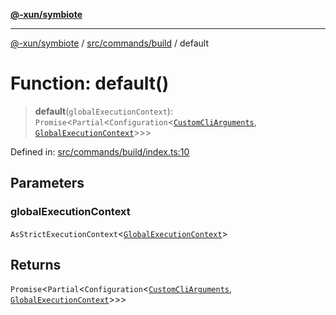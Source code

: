 [**@-xun/symbiote**](../../../../README.md)

***

[@-xun/symbiote](../../../../README.md) / [src/commands/build](../README.md) / default

# Function: default()

> **default**(`globalExecutionContext`): `Promise`\<`Partial`\<`Configuration`\<[`CustomCliArguments`](../distributables/type-aliases/CustomCliArguments.md), [`GlobalExecutionContext`](../../../configure/type-aliases/GlobalExecutionContext.md)\>\>\>

Defined in: [src/commands/build/index.ts:10](https://github.com/Xunnamius/symbiote/blob/4f71380506e8b2505a907d817794b6730bca4f95/src/commands/build/index.ts#L10)

## Parameters

### globalExecutionContext

`AsStrictExecutionContext`\<[`GlobalExecutionContext`](../../../configure/type-aliases/GlobalExecutionContext.md)\>

## Returns

`Promise`\<`Partial`\<`Configuration`\<[`CustomCliArguments`](../distributables/type-aliases/CustomCliArguments.md), [`GlobalExecutionContext`](../../../configure/type-aliases/GlobalExecutionContext.md)\>\>\>
